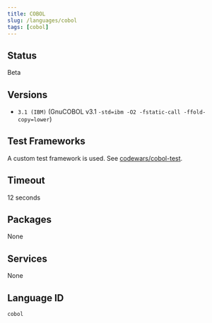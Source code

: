 ```yaml
---
title: COBOL
slug: /languages/cobol
tags: [cobol]
---
```



## Status

Beta

## Versions

- `3.1 (IBM)` (GnuCOBOL v3.1 `-std=ibm -O2 -fstatic-call -ffold-copy=lower`)

## Test Frameworks

A custom test framework is used. See [codewars/cobol-test](https://github.com/codewars/cobol-test).

## Timeout

12 seconds

## Packages

None

## Services

None

## Language ID

`cobol`
